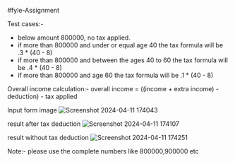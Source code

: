 #fyle-Assignment

Test cases:-
* below amount 800000, no tax applied.
* if more than 800000 and under or equal age 40 the tax formula will be .3 * (40 - 8)
* if more than 800000 and between the ages 40 to 60 the tax formula will be .4 * (40 - 8)
* if more than 800000 and age 60 the tax formula will be .1 * (40 - 8)

Overall income calculation:-
   overall income = ((income + extra income) - deduction) - tax applied


   Input form image
   ![Screenshot 2024-04-11 174043](https://github.com/sahilsagar01/react-todolist-app/assets/121376026/5bdf13f3-9e50-4f6f-b105-ebf9b250e567)

   result after tax deduction
   ![Screenshot 2024-04-11 174107](https://github.com/sahilsagar01/react-todolist-app/assets/121376026/141ad5ea-157d-430a-bf3c-ade8ec50d14f)
   
   result without tax deduction
   ![Screenshot 2024-04-11 174251](https://github.com/sahilsagar01/react-todolist-app/assets/121376026/e262d2e0-248b-47a6-be32-b6bc1f578089)


   Note:- please use the complete numbers like 800000,900000 etc
